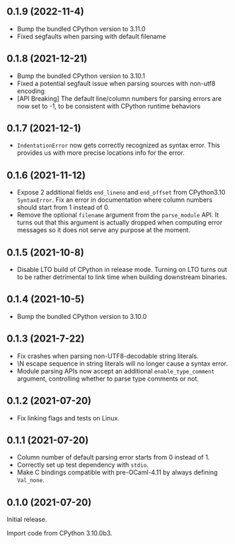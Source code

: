 ## 0.1.9 (2022-11-4)

- Bump the bundled CPython version to 3.11.0
- Fixed segfaults when parsing with default filename

## 0.1.8 (2021-12-21)

- Bump the bundled CPython version to 3.10.1
- Fixed a potential segfault issue when parsing sources with non-utf8 encoding
- [API Breaking] The default line/column numbers for parsing errors are now set to -1, to be consistent with CPython runtime behaviors

## 0.1.7 (2021-12-1)

- `IndentationError` now gets correctly recognized as syntax error. This provides us with more precise locations info for the error.

## 0.1.6 (2021-11-12)

- Expose 2 additional fields `end_lineno` and `end_offset` from CPython3.10 `SyntaxError`. Fix an error in documentation where column numbers should start from 1 instead of 0. 
- Remove the optional `filename` argument from the `parse_module` API. It turns out that this argument is actually dropped when computing error messages so it does not serve any purpose at the moment.

## 0.1.5 (2021-10-8)

- Disable LTO build of CPython in release mode. Turning on LTO turns out to be rather detrimental to link time when building downstream binaries. 

## 0.1.4 (2021-10-5)

- Bump the bundled CPython version to 3.10.0

## 0.1.3 (2021-7-22)

- Fix crashes when parsing non-UTF8-decodable string literals.
- \N escape sequence in string literals will no longer cause a syntax error.
- Module parsing APIs now accept an additional `enable_type_comment` argument, controlling whether to parse type comments or not.

## 0.1.2 (2021-07-20)

- Fix linking flags and tests on Linux.

## 0.1.1 (2021-07-20)

- Column number of default parsing error starts from 0 instead of 1.
- Correctly set up test dependency with `stdio`.
- Make C bindings compatible with pre-OCaml-4.11 by always defining `Val_none`.

## 0.1.0 (2021-07-20)

Initial release.

Import code from CPython 3.10.0b3.
